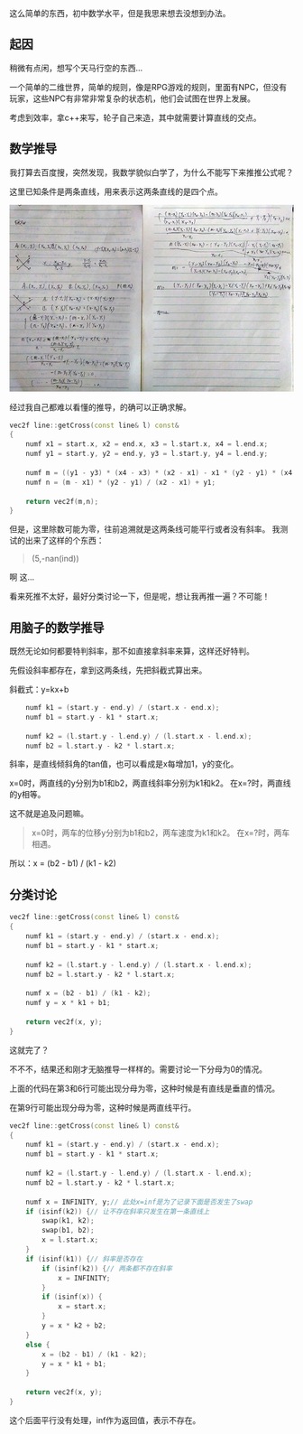 这么简单的东西，初中数学水平，但是我思来想去没想到办法。

## 起因

稍微有点闲，想写个天马行空的东西...

一个简单的二维世界，简单的规则，像是RPG游戏的规则，里面有NPC，但没有玩家，这些NPC有非常非常复杂的状态机，他们会试图在世界上发展。

考虑到效率，拿c++来写，轮子自己来造，其中就需要计算直线的交点。

## 数学推导

我打算去百度搜，突然发现，我数学貌似白学了，为什么不能写下来推推公式呢？

这里已知条件是两条直线，用来表示这两条直线的是四个点。

![推导](/datas/images/12-2.jpg)

经过我自己都难以看懂的推导，的确可以正确求解。

```c++
vec2f line::getCross(const line& l) const&
{
	numf x1 = start.x, x2 = end.x, x3 = l.start.x, x4 = l.end.x;
	numf y1 = start.y, y2 = end.y, y3 = l.start.y, y4 = l.end.y;

	numf m = ((y1 - y3) * (x4 - x3) * (x2 - x1) - x1 * (y2 - y1) * (x4 - x3) + x3 * (y4 - y3) * (x2 - x1)) / ((y4 - y3) * (x2 - x1) - (y2 - y1) * (x4 - x3));
	numf n = (m - x1) * (y2 - y1) / (x2 - x1) + y1;
	
	return vec2f(m,n);
}
```

但是，这里除数可能为零，往前追溯就是这两条线可能平行或者没有斜率。
我测试的出来了这样的个东西：

> (5,-nan(ind))

啊 这...

看来死推不太好，最好分类讨论一下，但是呢，想让我再推一遍？不可能！

## 用脑子的数学推导

既然无论如何都要特判斜率，那不如直接拿斜率来算，这样还好特判。

先假设斜率都存在，拿到这两条线，先把斜截式算出来。

斜截式：y=kx+b

```c++
	numf k1 = (start.y - end.y) / (start.x - end.x);
	numf b1 = start.y - k1 * start.x;

	numf k2 = (l.start.y - l.end.y) / (l.start.x - l.end.x);
	numf b2 = l.start.y - k2 * l.start.x;
```

斜率，是直线倾斜角的tan值，也可以看成是x每增加1，y的变化。

x=0时，两直线的y分别为b1和b2，两直线斜率分别为k1和k2。
在x=?时，两直线的y相等。

这不就是追及问题嘛。

> x=0时，两车的位移y分别为b1和b2，两车速度为k1和k2。
> 在x=?时，两车相遇。

所以：x = (b2 - b1) / (k1 - k2)

## 分类讨论

```c++
vec2f line::getCross(const line& l) const&
{
	numf k1 = (start.y - end.y) / (start.x - end.x);
	numf b1 = start.y - k1 * start.x;

	numf k2 = (l.start.y - l.end.y) / (l.start.x - l.end.x);
	numf b2 = l.start.y - k2 * l.start.x;

	numf x = (b2 - b1) / (k1 - k2);
	numf y = x * k1 + b1;

	return vec2f(x, y);
}
```

这就完了？

不不不，结果还和刚才无脑推导一样样的。需要讨论一下分母为0的情况。

上面的代码在第3和6行可能出现分母为零，这种时候是有直线是垂直的情况。

在第9行可能出现分母为零，这种时候是两直线平行。

```c++
vec2f line::getCross(const line& l) const&
{
	numf k1 = (start.y - end.y) / (start.x - end.x);
	numf b1 = start.y - k1 * start.x;

	numf k2 = (l.start.y - l.end.y) / (l.start.x - l.end.x);
	numf b2 = l.start.y - k2 * l.start.x;

	numf x = INFINITY, y;// 此处x=inf是为了记录下面是否发生了swap
	if (isinf(k2)) {// 让不存在斜率只发生在第一条直线上
		swap(k1, k2);
		swap(b1, b2);
		x = l.start.x;
	}
	if (isinf(k1)) {// 斜率是否存在
		if (isinf(k2)) {// 两条都不存在斜率
			x = INFINITY;
		}
		if (isinf(x)) {
			x = start.x;
		}
		y = x * k2 + b2;
	}
	else {
		x = (b2 - b1) / (k1 - k2);
		y = x * k1 + b1;
	}

	return vec2f(x, y);
}
```

这个后面平行没有处理，inf作为返回值，表示不存在。

